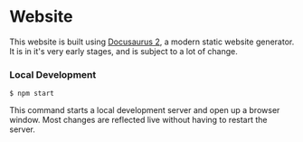 # Website

This website is built using [Docusaurus 2](https://v2.docusaurus.io/), a modern static website generator. It is in it's very early stages, and is subject to a lot of change.

### Local Development

```
$ npm start
```

This command starts a local development server and open up a browser window. Most changes are reflected live without having to restart the server.
